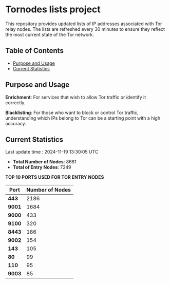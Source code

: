# Tornodes lists project

This repository provides updated lists of IP addresses associated with Tor relay nodes. The lists are refreshed every 30 minutes to ensure they reflect the most current state of the Tor network.

## Table of Contents

- [Purpose and Usage](#purpose-and-usage)
- [Current Statistics](#current-statistics)


## Purpose and Usage

**Enrichment**: For services that wish to allow Tor traffic or identify it correctly.

**Blacklisting**: For those who want to block or control Tor traffic, understanding which IPs belong to Tor can be a starting point with a high accuracy.

## Current Statistics

Last update time : 2024-11-19 13:30:05 UTC

- **Total Number of Nodes**: 8681
- **Total of Entry Nodes**: 7249

**TOP 10 PORTS USED FOR TOR ENTRY NODES**

| **Port** | **Number of Nodes** |
|------|-----------------|
| **443**   | 2186  |
| **9001**   | 1684  |
| **9000**   | 433  |
| **9100**   | 320  |
| **8443**   | 186  |
| **9002**   | 154  |
| **143**   | 105  |
| **80**   | 99  |
| **110**   | 95  |
| **9003**   | 85  |

